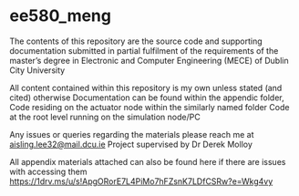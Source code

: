 # ee580_meng

The contents of this repository are the source code and supporting documentation submitted in 
partial fulfilment of the requirements of the master’s degree in Electronic and Computer Engineering (MECE) of Dublin City University

All content contained within this repository is my own unless stated (and cited) otherwise
Documentation can be found within the appendic folder, 
Code residing on the actuator node within the similarly named folder
Code at the root level running on the simulation node/PC

Any issues or queries regarding the materials please reach me at aisling.lee32@mail.dcu.ie
Project supervised by Dr Derek Molloy

All appendix materials attached can also be found here if there are issues with accessing them
https://1drv.ms/u/s!ApgORorE7L4PiMo7hFZsnK7LDfCSRw?e=Wkg4vy
